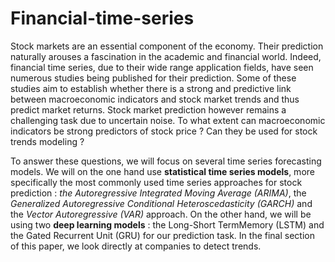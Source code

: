 # Financial-time-series
Stock markets are an essential component of the economy.  Their prediction naturally arouses a fascination in the academic and financial world.  Indeed, financial time series, due to their wide range application fields, have seen numerous studies being published for their prediction. Some of these studies aim to establish whether there is a strong and predictive link between macroeconomic indicators and stock market trends and thus predict market returns. Stock market prediction however remains a challenging task due to uncertain noise.  To what extent can macroeconomic indicators be strong predictors of stock price ? Can they be used for stock trends modeling ? 

To answer these questions, we will focus on several time series forecasting models.  We will on the one hand use **statistical time series models**, more specifically the most commonly used time series approaches for stock prediction :  *the Autoregressive Integrated Moving Average (ARIMA)*, the *Generalized Autoregressive Conditional Heteroscedasticity (GARCH)* and the *Vector Autoregressive (VAR)* approach.  On the other hand, we will be using two **deep learning models** :  the Long-Short TermMemory (LSTM) and the Gated Recurrent Unit (GRU) for our prediction task. In the final section of this paper, we look directly at companies to detect trends.

